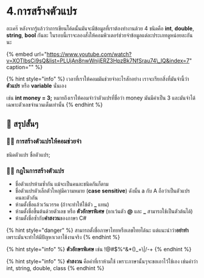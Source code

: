 # 4.การสร้างตัวแปร

อะเคร๊ หลังจากรู้แล้วว่าการเขียนโค้ดนั้นมันจะมีข้อมูลที่เราต้องทำงานด้วย 4 ชนิดคือ **int**, **double**, **string**, **bool** กันละ ในรอบนี้เราจะลองสั่งให้คอมพิวเตอร์ช่วยจำข้อมูลแต่ละประเภทดูหน่อยละกันนะ

{% embed url="https://www.youtube.com/watch?v=XOTlbsCi9sQ&list=PLUjAn8nwWnijERZ3HpzBk7NfSrau74\_lQ&index=7" caption="" %}

{% hint style="info" %}
เวลาที่เราให้คอมมันช่วยจำอะไรสักอย่าง เราจะเรียกสิ่งที่มันจำนี้ว่า **ตัวแปร** หรือ **variable** นั่นเอง

เช่น **int money = 3;** หมายถึงเราให้คอมจำว่าตัวแปรที่ชื่อว่า money มันมีค่าเป็น 3 และมันจำได้เฉพาะตัวเลขจำนวนเต็มเท่านั้น
{% endhint %}

## 🎯 สรุปสั้นๆ

### 👨‍🚀 การสร้างตัวแปรให้คอมช่วยจำ

ชนิดตัวแปร ชื่อตัวแปร;

### 👨‍🚀 กฎในการสร้างตัวแปร

* ชื่อตัวแปรห้ามซ้ำกัน แม้จะเป็นคนละชนิดกันก็ตาม
* ชื่อตัวแปรตัวเล็กตัวใหญ่มีความหมาย \(**case sensitive**\) ดังนั้น a กับ A ถือว่าเป็นตัวแปรคนละตัวกัน
* ห้ามตั้งชื่อแล้วเว้นวรรค \(ถ้าจะทำให้ใช้ตัว **\_** แทน\)
* ห้ามตั้งชื่อขึ้นต้นด้วยตัวเลข หรือ **ตัวอักษรพิเศษ** \(ยกเว้นตัว **@** และ **\_** สามารถใช้เป็นตัวต้นได้\)
* ห้ามตั้งชื่อซ้ำกับ**คำสงวน**ของภาษา C\#

{% hint style="danger" %}
สามารถตั้งชื่อภาษาไทยหรือเลขไทยได้นะ แต่แนะนำว่า**อย่าทำ**เพราะมันจะทำให้มีปัญหาเวลาใช้งานจริง
{% endhint %}

{% hint style="info" %}
**ตัวอักษรพิเศษ** เช่น !@\#$%^&\*\(\)\_+\\|/-+
{% endhint %}

{% hint style="info" %}
**คำสงวน** คือคำที่เราห้ามใช้ เพราะภาษานั้นๆจะขอเอาไว้ใช้เอง เช่นคำว่า int, string, double, class
{% endhint %}

